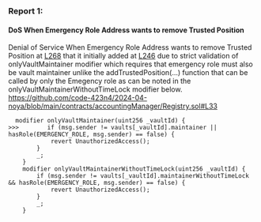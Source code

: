 ### Report 1:
#### DoS When Emergency Role Address wants to remove Trusted Position
Denial of Service When Emergency Role Address wants to remove Trusted Position at [L268](https://github.com/code-423n4/2024-04-noya/blob/main/contracts/accountingManager/Registry.sol#L268) that it initially added at [L246](https://github.com/code-423n4/2024-04-noya/blob/main/contracts/accountingManager/Registry.sol#L246) due to strict validation of onlyVaultMaintainer modifier which requires that emergency role must also be vault maintainer unlike the addTrustedPosition(...) function that can be called by only the Emegency role as can be noted in the onlyVaultMaintainerWithoutTimeLock modifier below.
https://github.com/code-423n4/2024-04-noya/blob/main/contracts/accountingManager/Registry.sol#L33
```solidity
  modifier onlyVaultMaintainer(uint256 _vaultId) {
>>>        if (msg.sender != vaults[_vaultId].maintainer || hasRole(EMERGENCY_ROLE, msg.sender) == false) {
            revert UnauthorizedAccess();
        }
        _;
    }
    modifier onlyVaultMaintainerWithoutTimeLock(uint256 _vaultId) {
        if (msg.sender != vaults[_vaultId].maintainerWithoutTimeLock && hasRole(EMERGENCY_ROLE, msg.sender) == false) {
            revert UnauthorizedAccess();
        }
        _;
    }
```

